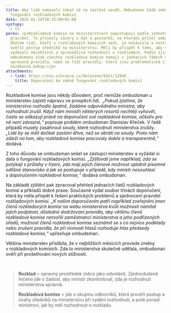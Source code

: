 ```yaml
---
title: Aby lidé nemuseli čekat až na zastání soudů. Ombudsman žádá změny ve
  fungování rozkladových komisí
date: 2025-01-24T10:33:00+01:00
vystupy:
  - tz
perex: <p>Rozkladové komise na ministerstvech nepostupují podle jednotných
  pravidel. To přinesly závěry z dat a poznatků, se kterými přišel ombudsman.
  Úkolem lidí, kteří v rozkladových komisích sedí, je nezávisle a nestranně
  ověřit postup úředníků na ministerstvu. Měli by přispět k tomu, aby ministři
  vydávali objektivní a spravedlivá rozhodnutí o rozkladech. Podle zjištění
  ombudsmana však všechny rozkladové komise nemají v jednacích řádech správně
  upravená pravidla, nebo se řídí pravidly, která jsou problematická či dokonce
  nezákonná.&nbsp;</p>
attachments:
  - link: https://eso.ochrance.cz/Nalezene/Edit/12948
    title: Doporučení ke změně fungování rozkladových komisí
---
```

<p>Rozkladové komise jsou někdy důvodem, proč nemůže ombudsman u ministerstev zajistit nápravu ve prospěch lidí.&nbsp;<i> „Pokud zjistíme, že ministerstvo rozhodlo špatně, žádáme odpovědného ministra, aby rozhodnutí zrušil. Když nám ministři některých resortů nechtějí vyhovět, často se odkazují právě na doporučení své rozkladové komise, ačkoliv pro ně není závazné,“</i> popisuje problém ombudsman Stanislav Křeček. V&nbsp;řadě případů musely zasáhnout soudy, které rozhodnutí ministerstva zrušily. <i>„Lidé by se měli dočkat zastání dříve, než se obrátí na soudy. Proto nám záleží na tom, aby rozkladové komise pracovaly dobře a transparentně,“</i> dodává.</p><p>Z&nbsp;toho důvodu se ombudsman sešel se zástupci ministerstev a vyžádal si data o fungování rozkladových komisí<i>. „Zjišťovali jsme například, zda se potýkají s&nbsp;průtahy v&nbsp;řízení, zda mají jejich členové možnost uplatnit písemné odlišné stanovisko a jak se postupuje v&nbsp;případě, kdy ministr nesouhlasí s&nbsp;doporučením rozkladové komise,“</i> dodává ombudsman.&nbsp;</p><p>Na základě zjištění pak zpracoval přehled jednacích řádů rozkladových komisí a příkladů dobré praxe. Současně vydal soubor třinácti doporučení, která by měla přispět k&nbsp;řešení praktických problémů a sjednocení pravidel rozkladových komisí. <i>„K našim doporučením patří například zveřejnění jmen členů rozkladových komisí na webu ministerstva kvůli možnosti namítat jejich podjatost, důsledné dodržování pravidla, aby většinu členů rozkladové komise netvořili zaměstnanci ministerstva a jeho podřízených úřadů, možnost členů rozkladové komise seznámit se s&nbsp;co nejvíce podklady nebo zrušení pravidla, že při rovnosti hlasů rozhoduje hlas předsedy rozkladové komise,“</i> upřesňuje ombudsman.</p><p>Většina ministerstev přislíbila, že v&nbsp;nejbližších měsících provede změny v&nbsp;rozkladových komisích. Zda to ministerstva skutečně udělala, ombudsman ověří při prošetřování nových stížností.</p><p>&nbsp;</p><blockquote><p><strong>Rozklad </strong>= opravný prostředek (něco jako odvolání). Zjednodušeně řečeno jde o žádost, aby ministr zkontroloval, zda je rozhodnutí ministerstva správné.</p><p><strong>Rozkladová komise</strong> = jde o skupinu odborníků, která prověří postup a úvahy úředníků na ministerstvu při vydání rozhodnutí, a poté poradí ministrovi, jak by měl rozhodnout o rozkladu.</p></blockquote>
